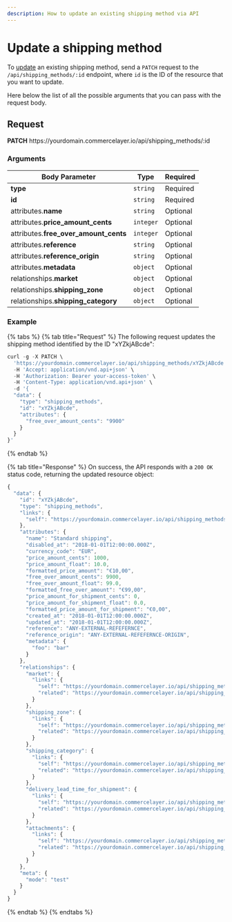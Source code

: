 ```yaml
---
description: How to update an existing shipping method via API
---
```


# Update a shipping method

To <a href="https://docs.commercelayer.io/developers/updating-resources" target="_blank">update</a> an existing shipping method, send a `PATCH` request to the `/api/shipping_methods/:id` endpoint, where `id` is the ID of the resource that you want to update.

Here below the list of all the possible arguments that you can pass with the request body.

## Request

**PATCH** https://<i></i>yourdomain.commercelayer.io/api/shipping_methods/:id

### Arguments

| Body Parameter | Type     | Required |
| -------------- | -------- | -------- |
| **type**       | `string` | Required |
| **id**         | `string` | Required |
| attributes.**name** | `string` | Optional |
| attributes.**price_amount_cents** | `integer` | Optional |
| attributes.**free_over_amount_cents** | `integer` | Optional |
| attributes.**reference** | `string` | Optional |
| attributes.**reference_origin** | `string` | Optional |
| attributes.**metadata** | `object` | Optional |
| relationships.**market** | `object` | Optional |
| relationships.**shipping_zone** | `object` | Optional |
| relationships.**shipping_category** | `object` | Optional |

### Example

{% tabs %}
{% tab title="Request" %}
The following request updates the shipping method identified by the ID "xYZkjABcde":

```javascript
curl -g -X PATCH \
  'https://yourdomain.commercelayer.io/api/shipping_methods/xYZkjABcde' \
  -H 'Accept: application/vnd.api+json' \
  -H 'Authorization: Bearer your-access-token' \
  -H 'Content-Type: application/vnd.api+json' \
  -d '{
  "data": {
    "type": "shipping_methods",
    "id": "xYZkjABcde",
    "attributes": {
      "free_over_amount_cents": "9900"
    }
  }
}'
```
{% endtab %}

{% tab title="Response" %}
On success, the API responds with a `200 OK` status code, returning the updated resource object:

```javascript
{
  "data": {
    "id": "xYZkjABcde",
    "type": "shipping_methods",
    "links": {
      "self": "https://yourdomain.commercelayer.io/api/shipping_methods/xYZkjABcde"
    },
    "attributes": {
      "name": "Standard shipping",
      "disabled_at": "2018-01-01T12:00:00.000Z",
      "currency_code": "EUR",
      "price_amount_cents": 1000,
      "price_amount_float": 10.0,
      "formatted_price_amount": "€10,00",
      "free_over_amount_cents": 9900,
      "free_over_amount_float": 99.0,
      "formatted_free_over_amount": "€99,00",
      "price_amount_for_shipment_cents": 0,
      "price_amount_for_shipment_float": 0.0,
      "formatted_price_amount_for_shipment": "€0,00",
      "created_at": "2018-01-01T12:00:00.000Z",
      "updated_at": "2018-01-01T12:00:00.000Z",
      "reference": "ANY-EXTERNAL-REFEFERNCE",
      "reference_origin": "ANY-EXTERNAL-REFEFERNCE-ORIGIN",
      "metadata": {
        "foo": "bar"
      }
    },
    "relationships": {
      "market": {
        "links": {
          "self": "https://yourdomain.commercelayer.io/api/shipping_methods/xYZkjABcde/relationships/market",
          "related": "https://yourdomain.commercelayer.io/api/shipping_methods/xYZkjABcde/market"
        }
      },
      "shipping_zone": {
        "links": {
          "self": "https://yourdomain.commercelayer.io/api/shipping_methods/xYZkjABcde/relationships/shipping_zone",
          "related": "https://yourdomain.commercelayer.io/api/shipping_methods/xYZkjABcde/shipping_zone"
        }
      },
      "shipping_category": {
        "links": {
          "self": "https://yourdomain.commercelayer.io/api/shipping_methods/xYZkjABcde/relationships/shipping_category",
          "related": "https://yourdomain.commercelayer.io/api/shipping_methods/xYZkjABcde/shipping_category"
        }
      },
      "delivery_lead_time_for_shipment": {
        "links": {
          "self": "https://yourdomain.commercelayer.io/api/shipping_methods/xYZkjABcde/relationships/delivery_lead_time_for_shipment",
          "related": "https://yourdomain.commercelayer.io/api/shipping_methods/xYZkjABcde/delivery_lead_time_for_shipment"
        }
      },
      "attachments": {
        "links": {
          "self": "https://yourdomain.commercelayer.io/api/shipping_methods/xYZkjABcde/relationships/attachments",
          "related": "https://yourdomain.commercelayer.io/api/shipping_methods/xYZkjABcde/attachments"
        }
      }
    },
    "meta": {
      "mode": "test"
    }
  }
}
```
{% endtab %}
{% endtabs %}

